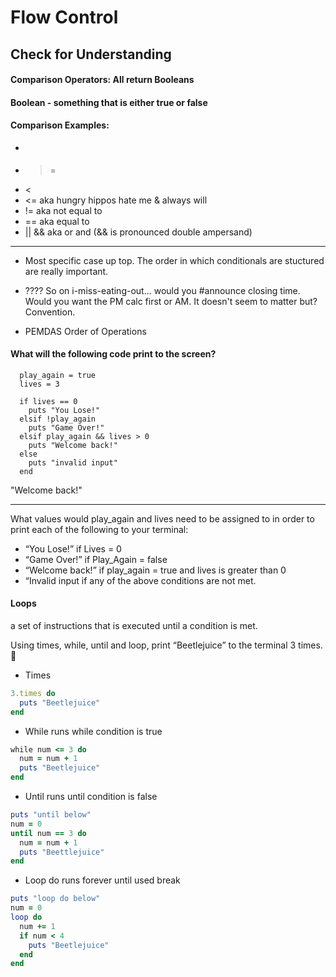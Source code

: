 # Flow Control

## Check for Understanding

#### Comparison Operators: All return Booleans

#### Boolean - something that is either true or false

#### Comparison Examples:

  * >
  * >=
  * <
  * <= aka hungry hippos hate me & always will
  * != aka not equal to
  * == aka equal to
  * || && aka or and (&& is pronounced double ampersand)

  *****************

  * Most specific case up top. The order in which conditionals are stuctured are really important.

  * ???? So on i-miss-eating-out... would you #announce closing time. Would you want the PM calc first or AM. It doesn't seem to matter but? Convention.

  * PEMDAS Order of Operations

#### What will the following code print to the screen?

```
  play_again = true
  lives = 3

  if lives == 0
    puts "You Lose!"
  elsif !play_again
    puts "Game Over!"
  elsif play_again && lives > 0
    puts "Welcome back!"
  else
    puts "invalid input"
  end
```
"Welcome back!"
*******************

What values would play_again and lives need to be assigned to in order to print each of the following to your terminal:

  * “You Lose!” if Lives = 0
  * “Game Over!” if Play_Again = false
  * “Welcome back!” if play_again = true and lives is greater than 0
  * “Invalid input if any of the above conditions are not met.

#### Loops

a set of instructions that is executed until a condition is met.

Using times, while, until and loop, print “Beetlejuice” to the terminal 3 times. 🐝

  * Times

  ```ruby
  3.times do
    puts "Beetlejuice"
  end
  ```

  * While runs while condition is true

  ```ruby
  while num <= 3 do
    num = num + 1
    puts "Beetlejuice"
  end
  ```

  * Until runs until condition is false

  ```ruby
  puts "until below"
  num = 0
  until num == 3 do
    num = num + 1
    puts "Beettlejuice"
  end
  ```

  * Loop do runs forever until used break

  ```ruby
  puts "loop do below"
  num = 0
  loop do
    num += 1
    if num < 4
      puts "Beetlejuice"
    end
  end
  ```
